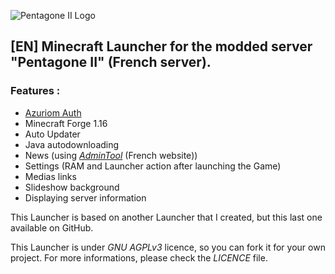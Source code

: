 ![Pentagone II Logo](https://media.discordapp.net/attachments/831549927547994172/847894763473731594/PentagoneII-Logo-RVB.png) 

## **[EN]** Minecraft Launcher for the modded server "Pentagone II" (French server).

### Features :
* [Azuriom Auth](https://azuriom.com/en)
* Minecraft Forge 1.16
* Auto Updater
* Java autodownloading
* News (using *[AdminTool](http://minecraft-launcher.medianewsonline.com)* (French website))
* Settings (RAM and Launcher action after launching the Game)
* Medias links
* Slideshow background
* Displaying server information

This Launcher is based on another Launcher that I created, but this last one available on GitHub.

This Launcher is under *GNU AGPLv3* licence, so you can fork it for your own project. For more informations, please check the *LICENCE* file.
